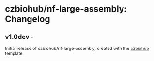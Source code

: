 # czbiohub/nf-large-assembly: Changelog

## v1.0dev - <date>
Initial release of czbiohub/nf-large-assembly, created with the [czbiohub](http://nf-co.re/) template.
